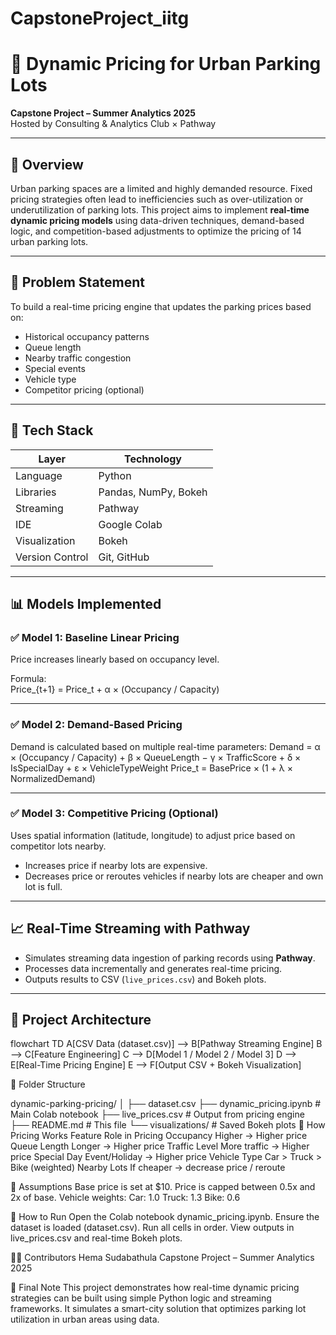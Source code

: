 # CapstoneProject_iitg

# 🚗 Dynamic Pricing for Urban Parking Lots

**Capstone Project – Summer Analytics 2025**  
Hosted by Consulting & Analytics Club × Pathway

---

## 📌 Overview

Urban parking spaces are a limited and highly demanded resource. Fixed pricing strategies often lead to inefficiencies such as over-utilization or underutilization of parking lots. This project aims to implement **real-time dynamic pricing models** using data-driven techniques, demand-based logic, and competition-based adjustments to optimize the pricing of 14 urban parking lots.

---

## 🧠 Problem Statement

To build a real-time pricing engine that updates the parking prices based on:
- Historical occupancy patterns
- Queue length
- Nearby traffic congestion
- Special events
- Vehicle type
- Competitor pricing (optional)

---

## 🔧 Tech Stack

| Layer         | Technology                     |
|--------------|---------------------------------|
| Language      | Python                         |
| Libraries     | Pandas, NumPy, Bokeh           |
| Streaming     | Pathway                        |
| IDE           | Google Colab                   |
| Visualization | Bokeh                          |
| Version Control | Git, GitHub                  |

---

## 📊 Models Implemented

### ✅ Model 1: Baseline Linear Pricing  
Price increases linearly based on occupancy level.

Formula:  
Price_{t+1} = Price_t + α × (Occupancy / Capacity)

---

### ✅ Model 2: Demand-Based Pricing  
Demand is calculated based on multiple real-time parameters:
Demand = α × (Occupancy / Capacity) + β × QueueLength − γ × TrafficScore + δ × IsSpecialDay + ε × VehicleTypeWeight
Price_t = BasePrice × (1 + λ × NormalizedDemand)

---

### ✅ Model 3: Competitive Pricing (Optional)  
Uses spatial information (latitude, longitude) to adjust price based on competitor lots nearby.

- Increases price if nearby lots are expensive.
- Decreases price or reroutes vehicles if nearby lots are cheaper and own lot is full.

---

## 📈 Real-Time Streaming with Pathway

- Simulates streaming data ingestion of parking records using **Pathway**.
- Processes data incrementally and generates real-time pricing.
- Outputs results to CSV (`live_prices.csv`) and Bokeh plots.

---

## 🧱 Project Architecture

flowchart TD
    A[CSV Data (dataset.csv)] --> B[Pathway Streaming Engine]
    B --> C[Feature Engineering]
    C --> D[Model 1 / Model 2 / Model 3]
    D --> E[Real-Time Pricing Engine]
    E --> F[Output CSV + Bokeh Visualization]
    
📂 Folder Structure

dynamic-parking-pricing/
│
├── dataset.csv
├── dynamic_pricing.ipynb        # Main Colab notebook
├── live_prices.csv              # Output from pricing engine
├── README.md                    # This file
└── visualizations/              # Saved Bokeh plots
📑 How Pricing Works
Feature	Role in Pricing
Occupancy	Higher → Higher price
Queue Length	Longer → Higher price
Traffic Level	More traffic → Higher price
Special Day	Event/Holiday → Higher price
Vehicle Type	Car > Truck > Bike (weighted)
Nearby Lots	If cheaper → decrease price / reroute

📎 Assumptions
Base price is set at $10.
Price is capped between 0.5x and 2x of base.
Vehicle weights:
Car: 1.0
Truck: 1.3
Bike: 0.6

📘 How to Run
Open the Colab notebook dynamic_pricing.ipynb.
Ensure the dataset is loaded (dataset.csv).
Run all cells in order.
View outputs in live_prices.csv and real-time Bokeh plots.


👨‍💻 Contributors
Hema Sudabathula
Capstone Project – Summer Analytics 2025

🏁 Final Note
This project demonstrates how real-time dynamic pricing strategies can be built using simple Python logic and streaming frameworks. It simulates a smart-city solution that optimizes parking lot utilization in urban areas using data.


